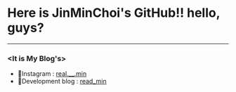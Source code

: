 # Here is JinMinChoi's GitHub!! hello, guys?
---
<!--
**JinMinChoi/JinMinChoi** is a ✨ _special_ ✨ repository because its `README.md` (this file) appears on your GitHub profile.

Here are some ideas to get you started:

- 🔭 I’m currently working on ...
- 🌱 I’m currently learning ...
- 👯 I’m looking to collaborate on ...
- 🤔 I’m looking for help with ...
- 💬 Ask me about ...
- 📫 How to reach me: ...
- 😄 Pronouns: ...
- ⚡ Fun fact: ...
-->

### <It is My Blog's>
- 💖Instagram : [real.__.min](https://www.instagram.com/real.__.min/)
- 🌹Development blog : [read_min](https://velog.io/@jinmin2216/)
